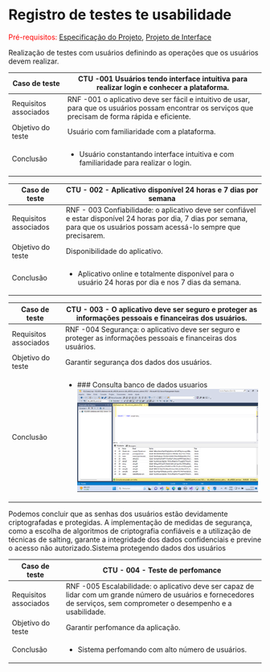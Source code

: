 # Registro de testes te usabilidade
<span style="color:red">Pré-requisitos: <a href="2-Especificação do Projeto.md"> Especificação do Projeto</a></span>, <a href="3-Projeto de Interface.md"> Projeto de Interface</a>

Realização de testes com usuários definindo as operações que os usuários devem realizar.


|Caso de teste   | CTU -001 Usuários tendo interface intuitiva para realizar login e conhecer a plataforma.
|------|-----------------------------------------|
|Requisitos associados |RNF -001 o aplicativo deve ser fácil e intuitivo de usar, para que os usuários possam encontrar os serviços que precisam de forma rápida e eficiente.
|Objetivo do teste | Usuário com familiaridade com a plataforma.
|Conclusão | <ul><li>Usuário constantando interface intuitiva e com familiaridade para realizar o login.</li></ul>



|Caso de teste   | CTU - 002 - Aplicativo disponível 24 horas e 7 dias por semana 
|------|-----------------------------------------|
|Requisitos associados | RNF - 003 Confiabilidade: o aplicativo deve ser confiável e estar disponível 24 horas por dia, 7 dias por semana, para que os usuários possam acessá-lo sempre que precisarem.
|Objetivo do teste | Disponibilidade do aplicativo. 
|Conclusão | <ul><li>Aplicativo online e totalmente disponível para o usuário 24 horas por dia e nos 7 dias da semana. </li></ul>

|Caso de teste   | CTU - 003 - O aplicativo deve ser seguro e proteger as informações pessoais e financeiras dos usuários.
|------|-----------------------------------------|
|Requisitos associados |RNF -004 Segurança: o aplicativo deve ser seguro e proteger as informações pessoais e financeiras dos usuários.	
|Objetivo do teste | Garantir segurança dos dados dos usuários. 
|Conclusão | <ul><li>### Consulta banco de dados usuarios![Consulta-Banco-De-Dados-Usuarios](img/Consulta-Banco-De-Dados-Usuarios.png)
Podemos concluir que as senhas dos usuários estão devidamente criptografadas e protegidas. A implementação de medidas de segurança, como a escolha de algoritmos de criptografia confiáveis e a utilização de técnicas de salting, garante a integridade dos dados confidenciais e previne o acesso não autorizado.Sistema protegendo dados dos usuários</li></ul>


|Caso de teste   | CTU - 004 - Teste de perfomance
|------|-----------------------------------------|
|Requisitos associados |RNF -005 Escalabilidade: o aplicativo deve ser capaz de lidar com um grande número de usuários e fornecedores de serviços, sem comprometer o desempenho e a usabilidade.	
|Objetivo do teste | Garantir perfomance da aplicação. 
|Conclusão | <ul><li>Sistema perfomando com alto número de usuários.</li></ul>


